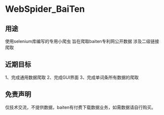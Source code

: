 # WebSpider_BaiTen
## 用途
  使用selenium库编写的专用小爬虫
  旨在爬取baiten专利网公开数据
  涉及二级链接爬取
## 近期目标
  1、完成通用数据爬取
  2、完成GUI界面
  3、完成单词条所有数据的爬取
## 免责声明
  仅技术交流，不提供数据，baiten有付费下载数据业务，如需数据请自行购买。
